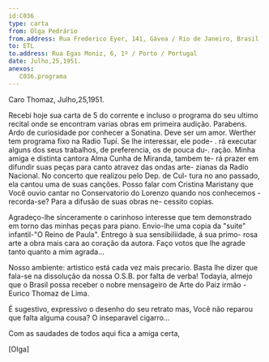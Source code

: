 ```yaml
---
id:C036
type: carta
from: Olga Pedrário
from.address: Rua Frederico Eyer, 141, Gávea / Rio de Janeiro, Brasil
to: ETL
to.address: Rua Egas Moniz, 6, 1º / Porto / Portugal
date: Julho,25,1951.
anexos:
   C036.programa
---
```

Caro Thomaz,    Julho,25,1951.

Recebi hoje sua carta de 5 do corrente e incluso o programa do
seu ultimo recital onde se encontram varias obras em primeira audição.
Parabens. Ardo de curiosidade por conhecer a Sonatina. Deve ser um amor.
Werther tem programa fixo na Radio Tupí. Se lhe interessar, ele pode- .
rá executar alguns dos seus trabalhos, de preferencia, os de pouca du-.
ração. Minha amiga e distinta cantora Alma Cunha de Miranda, tambem te-
rá prazer em difundir suas peças para canto atravez das ondas arte-
zianas da Radio Nacional. No concerto que realizou pelo Dep. de Cul-
tura no ano passado, ela cantou uma de suas canções. Posso falar com
Cristina Maristany que Você ouvio cantar no Conservatorio do Lorenzo
quando nos conhecemos - recorda-se? Para a difusão de suas obras ne-
cessito copias.

Agradeço-lhe sinceramente o carinhoso interesse que tem demonstrado
em torno das minhas peças para piano. Envio-lhe uma copia da "suite"
infantil-"O Reino de Paula". Entrego à sua sensibiliidade, á sua primo-
rosa arte a obra mais cara ao coração da autora. Faço votos que lhe
agrade tanto quanto a mim agrada...

Nosso ambiente: artistico está cada vez mais precario. Basta lhe dizer que
fala-se na dissolução da nossa O.S.B. por falta de verba! Todayia,
almejo que o Brasil possa receber o nobre mensageiro de Arte do Paiz
irmão - Eurico Thomaz de Lima.

É sugestivo, expressivo o desenho do seu retrato mas, Você não reparou
que falta alguma cousa? O inseparavel cigarro...

Com as saudades de todos aqui fica a amiga certa,

[Olga]
